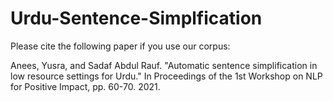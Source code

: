 # Urdu-Sentence-Simplfication

Please cite the following paper if you use our corpus:


Anees, Yusra, and Sadaf Abdul Rauf. "Automatic sentence simplification in low resource settings for Urdu." In Proceedings of the 1st Workshop on NLP for Positive Impact, pp. 60-70. 2021.
